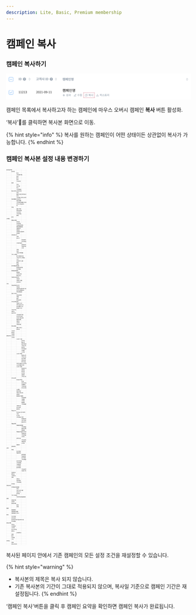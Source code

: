 ```yaml
---
description: Lite, Basic, Premium membership
---
```


# 캠페인 복사

### 캠페인 복사하기

![](<../.gitbook/assets/image (19).png>)

캠페인 목록에서 복사하고자 하는 캠페인에 마우스 오버시 캠페인 **복사** 버튼 활성화.

‘복사'를 클릭하면 복사본 화면으로 이동.

{% hint style="info" %}
복사를 원하는 캠페인이 어떤 상태이든 상관없이 복사가 가능합니다.
{% endhint %}

### 캠페인 복사본 설정 내용 변경하기

![](<../.gitbook/assets/image (47).png>)

복사된 페이지 안에서 기존 캠페인의 모든 설정 조건을 재설정할 수 있습니다.

{% hint style="warning" %}
* 복사본의 제목은 복사 되지 않습니다.
* 기존 복사본의 기간이 그대로 적용되지 않으며, 복사일 기준으로 캠페인 기간은 재설정됩니다.
{% endhint %}

‘캠페인 복사'버튼을 클릭 후 캠페인 요약을 확인하면 캠페인 복사가 완료됩니다.
